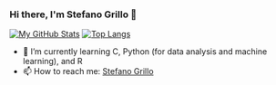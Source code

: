 ### Hi there, I'm Stefano Grillo 👋


[![My GitHub Stats](https://github-readme-stats.vercel.app/api/?username=stefanogrillo&hide=contribs,prs&count_private=true&theme=graywhite&showicons=true)]() [![Top Langs](https://github-readme-stats.vercel.app/api/top-langs/?username=stefanogrillo&layout=compact&theme=graywhite)]()

- 🌱 I’m currently learning C, Python (for data analysis and machine learning), and R
- 📫 How to reach me: [Stefano Grillo](https://www.linkedin.com/in/stefano-grillo-868038148/)

<!--
**stefanogrillo/stefanogrillo** is a ✨ _special_ ✨ repository because its `README.md` (this file) appears on your GitHub profile.

Here are some ideas to get you started:

- 🔭 I’m currently working on ...
- 🌱 I’m currently learning ...
- 👯 I’m looking to collaborate on ...
- 🤔 I’m looking for help with ...
- 💬 Ask me about ...
- 📫 How to reach me: ...
- 😄 Pronouns: ...
- ⚡ Fun fact: ...
-->

